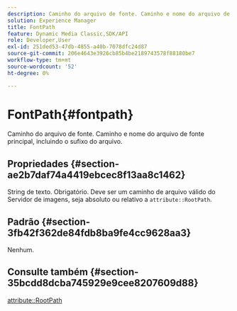 ```yaml
---
description: Caminho do arquivo de fonte. Caminho e nome do arquivo de fonte principal, incluindo o sufixo do arquivo.
solution: Experience Manager
title: FontPath
feature: Dynamic Media Classic,SDK/API
role: Developer,User
exl-id: 251ded53-47db-4855-a40b-7078dfc24d87
source-git-commit: 206e4643e3926cb85b4be2189743578f88180be7
workflow-type: tm+mt
source-wordcount: '52'
ht-degree: 0%

---
```


# FontPath{#fontpath}

Caminho do arquivo de fonte. Caminho e nome do arquivo de fonte principal, incluindo o sufixo do arquivo.

## Propriedades {#section-ae2b7daf74a4419ebcec8f13aa8c1462}

String de texto. Obrigatório. Deve ser um caminho de arquivo válido do Servidor de imagens, seja absoluto ou relativo a `attribute::RootPath`.

## Padrão {#section-3fb42f362de84fdb8ba9fe4cc9628aa3}

Nenhum.

## Consulte também {#section-35bcdd8dcba745929e9cee8207609d88}

[attribute::RootPath](/help/aem-is-ir-api/is-api/image-catalog/image-serving-api-ref/c-image-catalog-reference/c-attributes-reference/r-rootpath.md)
